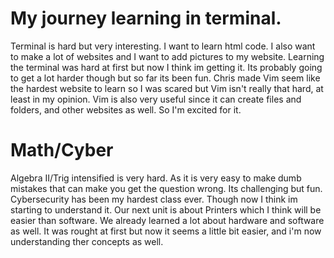 # My journey learning in terminal.
Terminal is hard but very interesting. I want to learn html code. I also want to make a lot of websites and I want to add pictures to my website. 
Learning the terminal was hard at first but now I think im getting it. Its probably going to get a lot harder though but so far its been fun. Chris made Vim seem like the hardest website to learn so I was scared but Vim isn't really that hard, at least in my opinion. Vim is also very useful since it can create files and folders, and other websites as well. So I'm excited for it.
# Math/Cyber

Algebra II/Trig intensified is very hard. As it is very easy to make dumb mistakes that can make you get the question wrong. Its challenging but fun. Cybersecurity has been my hardest class ever. Though now I think im starting to understand it. Our next unit is about Printers which I think will be easier than software. We already learned a lot about hardware and software as well. It was rought at first but now it seems a little bit easier, and i'm now understanding ther concepts as well.
